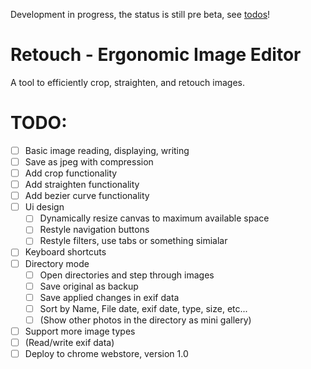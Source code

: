 Development in progress, the status is still pre beta, see [todos](https://github.com/hvoecking/retouch#todo)!

# Retouch - Ergonomic Image Editor
A tool to efficiently crop, straighten, and retouch images.

# TODO:
- [ ] Basic image reading, displaying, writing
- [ ] Save as jpeg with compression
- [ ] Add crop functionality
- [ ] Add straighten functionality
- [ ] Add bezier curve functionality
- [ ] Ui design
  - [ ] Dynamically resize canvas to maximum available space
  - [ ] Restyle navigation buttons
  - [ ] Restyle filters, use tabs or something simialar
- [ ] Keyboard shortcuts
- [ ] Directory mode
  - [ ] Open directories and step through images
  - [ ] Save original as backup
  - [ ] Save applied changes in exif data
  - [ ] Sort by Name, File date, exif date, type, size, etc...
  - [ ] \(Show other photos in the directory as mini gallery\)
- [ ] Support more image types
- [ ] \(Read/write exif data\)
- [ ] Deploy to chrome webstore, version 1.0
